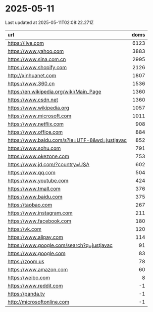 # 2025-05-11

<!-- BEGIN -->
Last updated at 2025-05-11T02:08:22.271Z

url | doms
:- | -:
https://live.com | 6123
https://www.yahoo.com | 3883
https://www.sina.com.cn | 2995
https://www.shopify.com | 2126
http://xinhuanet.com | 1807
https://www.360.cn | 1536
https://en.wikipedia.org/wiki/Main_Page | 1360
https://www.csdn.net | 1360
https://www.wikipedia.org | 1057
https://www.microsoft.com | 1011
https://www.netflix.com | 908
https://www.office.com | 884
https://www.baidu.com/s?ie=UTF-8&wd=justjavac | 852
https://www.sohu.com | 791
https://www.okezone.com | 753
https://www.jd.com/?country=USA | 602
https://www.qq.com | 504
https://www.youtube.com | 424
https://www.tmall.com | 376
https://www.baidu.com | 375
https://taobao.com | 267
https://www.instagram.com | 211
https://www.facebook.com | 180
https://vk.com | 120
https://www.alipay.com | 114
https://www.google.com/search?q=justjavac | 91
https://www.google.com | 83
https://zoom.us | 78
https://www.amazon.com | 60
https://weibo.com | 8
https://www.reddit.com | -1
https://panda.tv | -1
http://microsoftonline.com | -1
<!-- END -->
